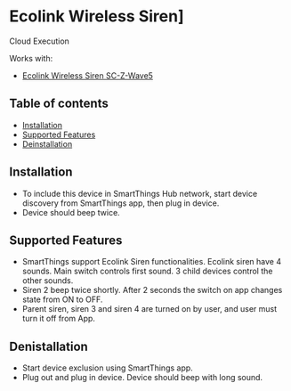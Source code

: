 # Ecolink Wireless Siren]

Cloud Execution

Works with:

* [Ecolink Wireless Siren SC-Z-Wave5](https://products.z-wavealliance.org/products/1899)

## Table of contents

* [Installation](#installation)
* [Supported Features](#supported-features)
* [Deinstallation](#deinstallation)


## Installation

* To include this device in SmartThings Hub network, start device discovery from SmartThings app, then plug in device.
* Device should beep twice.


## Supported Features

* SmartThings support Ecolink Siren functionalities. Ecolink siren have 4 sounds. Main switch controls first sound. 3 child devices control the other sounds. 
* Siren 2 beep twice shortly. After 2 seconds the switch on app changes state from ON to OFF.
* Parent siren, siren 3 and siren 4  are turned on by user, and user must turn it off from App.


## Denistallation

* Start device exclusion using SmartThings app.
* Plug out and plug in device. Device should beep with long sound.
